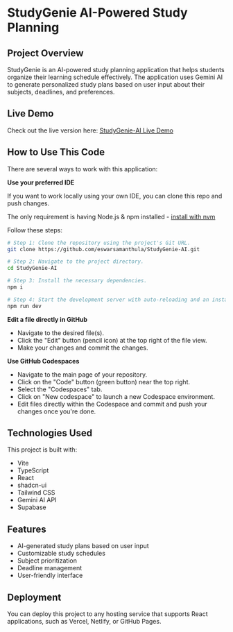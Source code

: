 # StudyGenie AI-Powered Study Planning

## Project Overview

StudyGenie is an AI-powered study planning application that helps students organize their learning schedule effectively. The application uses Gemini AI to generate personalized study plans based on user input about their subjects, deadlines, and preferences.

##  Live Demo  
Check out the live version here: [StudyGenie-AI Live Demo](https://studygenie-ai.netlify.app/)


## How to Use This Code

There are several ways to work with this application:

**Use your preferred IDE**

If you want to work locally using your own IDE, you can clone this repo and push changes.

The only requirement is having Node.js & npm installed - [install with nvm](https://github.com/nvm-sh/nvm#installing-and-updating)

Follow these steps:

```sh
# Step 1: Clone the repository using the project's Git URL.
git clone https://github.com/eswarsamanthula/StudyGenie-AI.git

# Step 2: Navigate to the project directory.
cd StudyGenie-AI

# Step 3: Install the necessary dependencies.
npm i

# Step 4: Start the development server with auto-reloading and an instant preview.
npm run dev
```

**Edit a file directly in GitHub**

- Navigate to the desired file(s).
- Click the "Edit" button (pencil icon) at the top right of the file view.
- Make your changes and commit the changes.

**Use GitHub Codespaces**

- Navigate to the main page of your repository.
- Click on the "Code" button (green button) near the top right.
- Select the "Codespaces" tab.
- Click on "New codespace" to launch a new Codespace environment.
- Edit files directly within the Codespace and commit and push your changes once you're done.

## Technologies Used

This project is built with:

- Vite
- TypeScript
- React
- shadcn-ui
- Tailwind CSS
- Gemini AI API
- Supabase

## Features

- AI-generated study plans based on user input
- Customizable study schedules
- Subject prioritization
- Deadline management
- User-friendly interface

## Deployment

You can deploy this project to any hosting service that supports React applications, such as Vercel, Netlify, or GitHub Pages.
